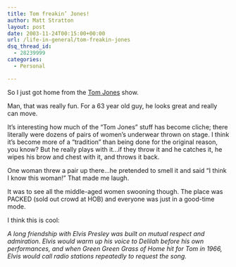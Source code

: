 ```yaml
---
title: Tom freakin’ Jones!
author: Matt Stratton
layout: post
date: 2003-11-24T00:15:00+00:00
url: /life-in-general/tom-freakin-jones
dsq_thread_id:
  - 28239999
categories:
  - Personal

---
```

So I just got home from the <a href="https://www.sing365.com/music/lyric.nsf/singerUnid/30B3C8E8321DEB4248256B72002EA36F" target="_new">Tom Jones</a> show.

Man, that was really fun. For a 63 year old guy, he looks great and really can move.

It&#8217;s interesting how much of the &#8220;Tom Jones&#8221; stuff has become cliche; there literally were dozens of pairs of women&#8217;s underwear thrown on stage. I think it&#8217;s become more of a &#8220;tradition&#8221; than being done for the original reason, you know? But he really plays with it&#8230;if they throw it and he catches it, he wipes his brow and chest with it, and throws it back.

One woman threw a pair up there&#8230;he pretended to smell it and said &#8220;I think I know this woman!&#8221; That made me laugh.

It was to see all the middle-aged women swooning though. The place was PACKED (sold out crowd at HOB) and everyone was just in a good-time mode.

I think this is cool:

_A long friendship with Elvis Presley was built on mutual respect and admiration. Elvis would warm up his voice to Delilah before his own performances, and when Green Green Grass of Home hit for Tom in 1966, Elvis would call radio stations repeatedly to request the song._